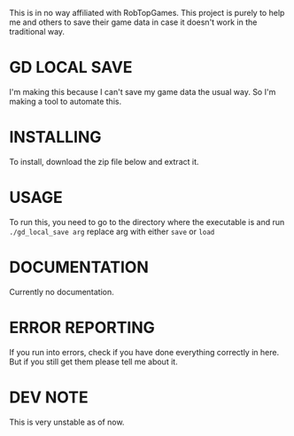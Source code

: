 This is in no way affiliated with RobTopGames. This project is purely to help me and others to save their game data in case it doesn't work in the traditional way.


# GD LOCAL SAVE
I'm making this because I can't save my game data the usual way. So I'm making a tool to automate this.

# INSTALLING
To install, download the zip file below and extract it.

# USAGE
To run this, you need to go to the directory where the executable is and run `./gd_local_save arg` replace arg with either `save` or `load`

# DOCUMENTATION
Currently no documentation.

# ERROR REPORTING
If you run into errors, check if you have done everything correctly in here. But if you still get them please tell me about it.

# DEV NOTE
This is very unstable as of now.

